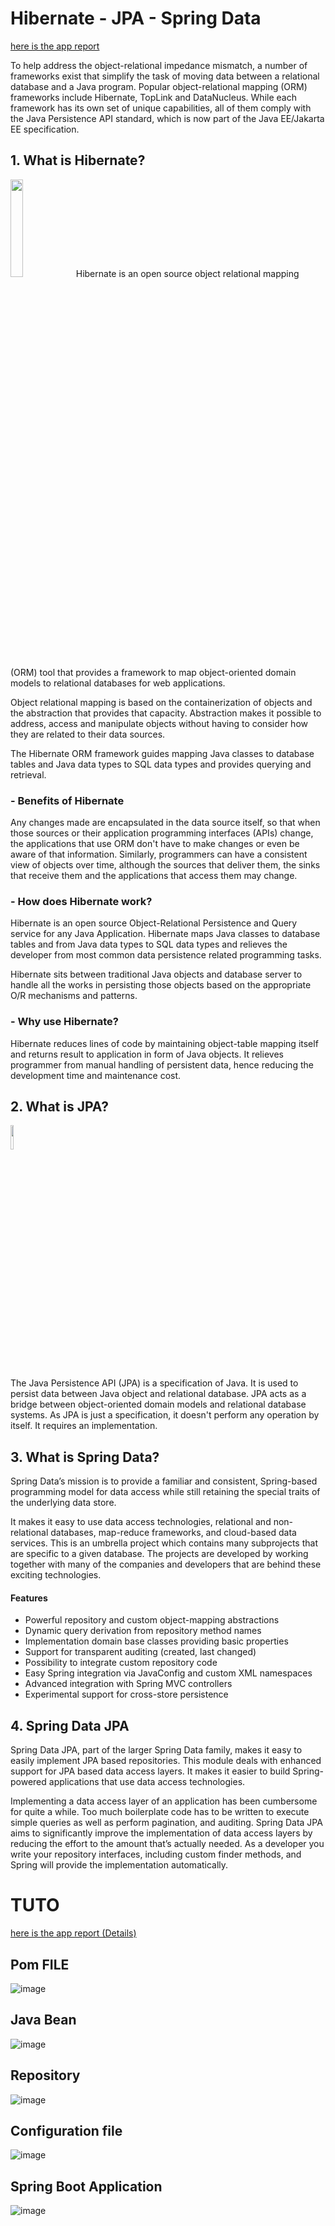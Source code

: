 
# Hibernate - JPA - Spring Data 

[here is the app report](https://github.com/hajar-zarguan/J2EE-Pratique/blob/main/2.%20Injection_du_controle_des%20dependence/Compte%20rendu%20Activit%C3%A9%20pratique%20N%C2%B01.pdf)

To help address the object-relational impedance mismatch, a number of frameworks exist that simplify the task of moving data between a relational database and a Java program. Popular object-relational mapping (ORM) frameworks include Hibernate, TopLink and DataNucleus. While each framework has its own set of unique capabilities, all of them comply with the Java Persistence API standard, which is now part of the Java EE/Jakarta EE specification.

## 1. What is Hibernate?

<img src="https://user-images.githubusercontent.com/82539023/162328328-1241b471-6e63-4b25-80fb-12df18ac08d5.png" width="20%" >
Hibernate is an open source object relational mapping (ORM) tool that provides a framework to map object-oriented domain models to relational databases for web applications.

Object relational mapping is based on the containerization of objects and the abstraction that provides that capacity. Abstraction makes it possible to address, access and manipulate objects without having to consider how they are related to their data sources.

The Hibernate ORM framework guides mapping Java classes to database tables and Java data types to SQL data types and provides querying and retrieval.

### - Benefits of Hibernate

Any changes made are encapsulated in the data source itself, so that when those sources or their application programming interfaces (APIs) change, the applications that use ORM don't have to make changes or even be aware of that information. Similarly, programmers can have a consistent view of objects over time, although the sources that deliver them, the sinks that receive them and the applications that access them may change.

### - How does Hibernate work?

Hibernate is an open source Object-Relational Persistence and Query service for any Java Application. Hibernate maps Java classes to database tables and from Java data types to SQL data types and relieves the developer from most common data persistence related programming tasks.

Hibernate sits between traditional Java objects and database server to handle all the works in persisting those objects based on the appropriate O/R mechanisms and patterns.

### - Why use Hibernate?

Hibernate reduces lines of code by maintaining object-table mapping itself and returns result to application in form of Java objects. It relieves programmer from manual handling of persistent data, hence reducing the development time and maintenance cost.


## 2. What is JPA?

<img src="https://user-images.githubusercontent.com/82539023/162329527-44ffa6c8-f23a-4cfd-ae78-711a6016c770.png" width="10%" >

The Java Persistence API (JPA) is a specification of Java. It is used to persist data between Java object and relational database. JPA acts as a bridge between object-oriented domain models and relational database systems.
As JPA is just a specification, it doesn't perform any operation by itself. It requires an implementation.

## 3. What is Spring Data?
Spring Data’s mission is to provide a familiar and consistent, Spring-based programming model for data access while still retaining the special traits of the underlying data store.

It makes it easy to use data access technologies, relational and non-relational databases, map-reduce frameworks, and cloud-based data services. This is an umbrella project which contains many subprojects that are specific to a given database. The projects are developed by working together with many of the companies and developers that are behind these exciting technologies.

#### Features
- Powerful repository and custom object-mapping abstractions
- Dynamic query derivation from repository method names
- Implementation domain base classes providing basic properties
- Support for transparent auditing (created, last changed)
- Possibility to integrate custom repository code
- Easy Spring integration via JavaConfig and custom XML namespaces
- Advanced integration with Spring MVC controllers
- Experimental support for cross-store persistence

## 4. Spring Data JPA

Spring Data JPA, part of the larger Spring Data family, makes it easy to easily implement JPA based repositories. This module deals with enhanced support for JPA based data access layers. It makes it easier to build Spring-powered applications that use data access technologies.

Implementing a data access layer of an application has been cumbersome for quite a while. Too much boilerplate code has to be written to execute simple queries as well as perform pagination, and auditing. Spring Data JPA aims to significantly improve the implementation of data access layers by reducing the effort to the amount that’s actually needed. As a developer you write your repository interfaces, including custom finder methods, and Spring will provide the implementation automatically.
 
 
 
 
 # TUTO 
 
 [here is the app report (Details) ](https://github.com/hajar-zarguan/J2EE-Pratique/blob/main/2.%20Injection_du_controle_des%20dependence/Compte%20rendu%20Activit%C3%A9%20pratique%20N%C2%B01.pdf)

 
 ## Pom FILE
 ![image](https://user-images.githubusercontent.com/82539023/162329676-f8949488-a342-4890-bac6-82d544f3814e.png)
 
## Java Bean
![image](https://user-images.githubusercontent.com/82539023/162329733-a5a93da6-b4d9-4da8-99b7-98da99bc99b4.png)

## Repository 
![image](https://user-images.githubusercontent.com/82539023/162329980-e6222762-fcb6-41f8-82e4-b67d87d71b43.png)

## Configuration file

![image](https://user-images.githubusercontent.com/82539023/162330037-d90f0bf7-00de-4bc0-b4c8-828ab5721eae.png)

## Spring Boot Application 
![image](https://user-images.githubusercontent.com/82539023/162330143-56aa25eb-e51d-41dc-8035-ed934840d49d.png)



